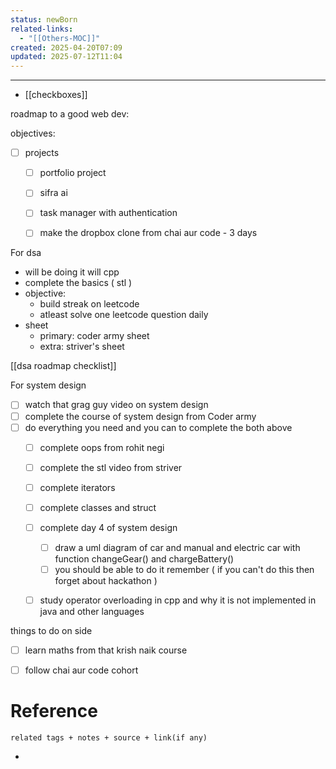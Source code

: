 ```yaml
---
status: newBorn
related-links:
  - "[[Others-MOC]]"
created: 2025-04-20T07:09
updated: 2025-07-12T11:04
---
```

---

- [[checkboxes]]


roadmap to a good web dev:

objectives:


- [ ] projects
	- [ ] portfolio project
	- [ ] sifra ai 
	- [ ] task manager with authentication
	- [ ] make the dropbox clone from chai aur code - 3 days


For dsa 
- will be doing it will cpp
- complete the basics ( stl )
- objective:
	- build streak on leetcode
	- atleast solve one leetcode question daily
- sheet
	- primary: coder army sheet
	- extra: striver's sheet

[[dsa roadmap checklist]]




For system design


- [ ] watch that grag guy video on system design
- [ ] complete the course of system design from Coder army
- [ ] do everything you need and you can to complete the both above
	- [ ] complete oops from rohit negi
	- [ ] complete the stl video from striver
	- [ ] complete iterators
	- [ ] complete classes and struct
	- [ ] complete day 4 of system design
		- [ ] draw a uml diagram of car and manual and electric car with function changeGear() and chargeBattery() 
		- [ ] you should be able to do it remember ( if you can't do this then forget about hackathon )
	- [ ] study operator overloading in cpp and why it is not implemented in java and other languages







things to do on side
- [ ] learn maths from that krish naik course
- [ ] follow chai aur code cohort




# Reference
`related tags + notes + source + link(if any)`
 

- 